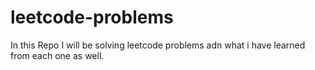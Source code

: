 # leetcode-problems
In this Repo I will be solving leetcode problems adn what i have learned from each one as well.